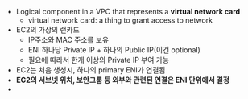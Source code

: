 
- Logical component in a VPC that represents a **virtual network card**
	- virtual network card: a thing to grant access to network
- EC2의 가상의 랜카드
	- IP주소와 MAC 주소를 보유
	- ENI 하나당 Private IP + 하나의 Public IP(이건 optional)
	- 필요에 따라서 한개 이상의 Private IP 부여 가능
- EC2는 처음 생성시, 하나의 primary ENI가 연결됨
- **EC2의 서브넷 위치, 보안그룹 등 외부와 관련된 연결은 ENI 단위에서 결정**
- 
